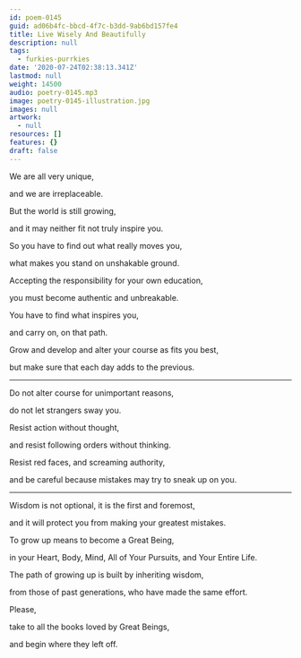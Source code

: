 ```yaml
---
id: poem-0145
guid: ad06b4fc-bbcd-4f7c-b3dd-9ab6bd157fe4
title: Live Wisely And Beautifully
description: null
tags:
  - furkies-purrkies
date: '2020-07-24T02:38:13.341Z'
lastmod: null
weight: 14500
audio: poetry-0145.mp3
image: poetry-0145-illustration.jpg
images: null
artwork:
  - null
resources: []
features: {}
draft: false
---
```


We are all very unique,

and we are irreplaceable.

But the world is still growing,

and it may neither fit not truly inspire you.

So you have to find out what really moves you,

what makes you stand on unshakable ground.

Accepting the responsibility for your own education,

you must become authentic and unbreakable.

You have to find what inspires you,

and carry on, on that path.

Grow and develop and alter your course as fits you best,

but make sure that each day adds to the previous.

---

Do not alter course for unimportant reasons,

do not let strangers sway you.

Resist action without thought,

and resist following orders without thinking.

Resist red faces, and screaming authority,

and be careful because mistakes may try to sneak up on you.

---

Wisdom is not optional, it is the first and foremost,

and it will protect you from making your greatest mistakes.

To grow up means to become a Great Being,

in your Heart, Body, Mind, All of Your Pursuits, and Your Entire Life.

The path of growing up is built by inheriting wisdom,

from those of past generations, who have made the same effort.

Please,

take to all the books loved by Great Beings,

and begin where they left off.
